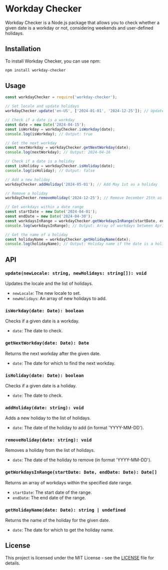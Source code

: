 # Workday Checker

Workday Checker is a Node.js package that allows you to check whether a given date is a workday or not, considering weekends and user-defined holidays.

## Installation

To install Workday Checker, you can use npm:

```bash
npm install workday-checker
```

## Usage

```javascript
const workdayChecker = require('workday-checker');

// Set locale and update holidays
workdayChecker.update('en-US', ['2024-01-01', '2024-12-25']); // Update locale and holidays

// Check if a date is a workday
const date = new Date('2024-04-15');
const isWorkday = workdayChecker.isWorkday(date);
console.log(isWorkday); // Output: true

// Get the next workday
const nextWorkday = workdayChecker.getNextWorkday(date);
console.log(nextWorkday); // Output: 2024-04-16

// Check if a date is a holiday
const isHoliday = workdayChecker.isHoliday(date);
console.log(isHoliday); // Output: false

// Add a new holiday
workdayChecker.addHoliday('2024-05-01'); // Add May 1st as a holiday

// Remove a holiday
workdayChecker.removeHoliday('2024-12-25'); // Remove December 25th as a holiday

// Get workdays within a date range
const startDate = new Date('2024-04-01');
const endDate = new Date('2024-04-30');
const workdaysInRange = workdayChecker.getWorkdaysInRange(startDate, endDate);
console.log(workdaysInRange); // Output: Array of workdays between April 1st and April 30th

// Get the name of a holiday
const holidayName = workdayChecker.getHolidayName(date);
console.log(holidayName); // Output: Holiday name if the date is a holiday, otherwise undefined
```

## API

### `update(newLocale: string, newHolidays: string[]): void`

Updates the locale and the list of holidays.

- `newLocale`: The new locale to set.
- `newHolidays`: An array of new holidays to add.

### `isWorkday(date: Date): boolean`

Checks if a given date is a workday.

- `date`: The date to check.

### `getNextWorkday(date: Date): Date`

Returns the next workday after the given date.

- `date`: The date for which to find the next workday.

### `isHoliday(date: Date): boolean`

Checks if a given date is a holiday.

- `date`: The date to check.

### `addHoliday(date: string): void`

Adds a new holiday to the list of holidays.

- `date`: The date of the holiday to add (in format 'YYYY-MM-DD').

### `removeHoliday(date: string): void`

Removes a holiday from the list of holidays.

- `date`: The date of the holiday to remove (in format 'YYYY-MM-DD').

### `getWorkdaysInRange(startDate: Date, endDate: Date): Date[]`

Returns an array of workdays within the specified date range.

- `startDate`: The start date of the range.
- `endDate`: The end date of the range.

### `getHolidayName(date: Date): string | undefined`

Returns the name of the holiday for the given date.

- `date`: The date for which to get the holiday name.

## License

This project is licensed under the MIT License - see the [LICENSE](LICENSE) file for details.
